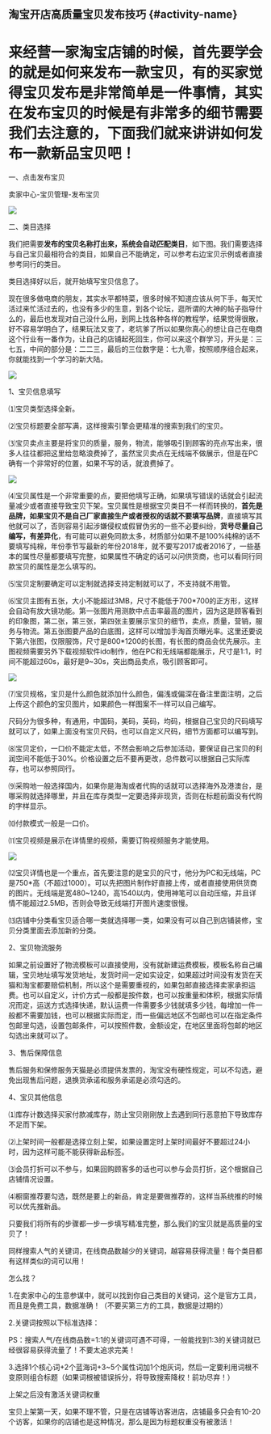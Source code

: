 ## 淘宝开店高质量宝贝发布技巧 {#activity-name}

# 来经营一家淘宝店铺的时候，首先要学会的就是如何来发布一款宝贝，有的买家觉得宝贝发布是非常简单是一件事情，其实在发布宝贝的时候是有非常多的细节需要我们去注意的，下面我们就来讲讲如何发布一款新品宝贝吧！

一、点击发布宝贝

卖家中心-宝贝管理-发布宝贝

![](https://mmbiz.qpic.cn/mmbiz_png/Ks5SDPYe8gnkibjKLRvyyy1KIF1PBEZ3eNY6S7lsQzxd6JxePaelf5e3EO3cPwQ3bCeuC7O2AEHkSFczW2yQFbQ/640?wx_fmt=png&wxfrom=5&wx_lazy=1&wx_co=1)

二、类目选择

我们把需要**发布的宝贝名称打出来，系统会自动匹配类目**，如下图。我们需要选择与自己宝贝最相符合的类目，如果自己不能确定，可以参考右边宝贝示例或者直接参考同行的类目。

类目选择好以后，就开始填写宝贝信息了。

现在很多做电商的朋友，其实水平都特菜，很多时候不知道应该从何下手，每天忙活过来忙活过去的，也没有多少的生意，到各个论坛，逛所谓的大神的帖子指导什么的，最后也发现对自己没什么用，到网上找各种各样的教程学，结果觉得很散，好不容易学明白了，结果玩法又变了，老坑爹了所以如果你真心的想让自己在电商这个行业有一番作为，让自己的店铺起死回生，你可以来这个群学习，开头是：三七五，中间的部分是：二二三，最后的三位数字是：七九零，按照顺序组合起来，你就能找到一个学习的新大陆。

![](https://mmbiz.qpic.cn/mmbiz_png/Ks5SDPYe8gnkibjKLRvyyy1KIF1PBEZ3eibfsQj5Tj9rKjLuJibpaiaFiagWUIy2Ln2lia59icx8icHSmfiaTZpTmpBsibjg/640?wx_fmt=png&wxfrom=5&wx_lazy=1&wx_co=1)

1、宝贝信息填写

⑴宝贝类型选择全新。

⑵宝贝标题要全部写满，这样搜索引擎会更精准的搜索到我们的宝贝。

⑶宝贝卖点主要是将宝贝的质量，服务，物流，能够吸引到顾客的亮点写出来，很多人往往都把这里给忽略浪费掉了，虽然宝贝卖点在无线端不做展示，但是在PC确有一个非常好的位置，如果不写的话，就浪费掉了。

![](https://mmbiz.qpic.cn/mmbiz_png/Ks5SDPYe8gnkibjKLRvyyy1KIF1PBEZ3eQfZfZIXuIoI6p4RVEddsvy5OoslbCBatLpbwCFEBo4FDic2DoFwpjgw/640?wx_fmt=png&wxfrom=5&wx_lazy=1&wx_co=1)

⑷宝贝属性是一个非常重要的点，要把他填写正确，如果填写错误的话就会引起流量减少或者直接导致宝贝下架。宝贝属性是根据宝贝类目不一样而转换的，**首先是品牌，如果宝贝不是自己厂家直接生产或者授权的话就不要填写品牌**，直接填写其他就可以了，否则容易引起涉嫌侵权或假冒伪劣的一些不必要纠纷，**货号尽量自己编写，有差异化**，有可能可以避免同款太多，材质部分如果不是100%纯棉的话不要填写纯棉，年份季节写最新的年份2018年，就不要写2017或者2016了，一些基本的属性尽量都要填写完整，如果属性不确定的话可以问供货商，也可以看同行同款宝贝的属性是怎么填写的。

⑸宝贝定制要确定可以定制就选择支持定制就可以了，不支持就不用管。

⑹宝贝主图有五张，大小不能超过3MB，尺寸不能低于700\*700的正方形，这样会自动有放大镜功能。第一张图片用测款中点击率最高的图片，因为这是顾客看到的印象图，第二张，第三张，第四张主要展示宝贝的细节，卖点，质量，营销，服务与物流。第五张图要产品的白底图，这样可以增加手淘首页曝光率。这里还要说下第六张图，仅限服饰，尺寸是800\*1200的长图，有长图的商品会优先展示。主图视频需要另外下载视频软件ido制作，他在PC和无线端都能展示，尺寸是1:1，时间不能超过60s，最好是9~30s，突出商品卖点，吸引顾客即可。

![](https://mmbiz.qpic.cn/mmbiz_png/Ks5SDPYe8gnkibjKLRvyyy1KIF1PBEZ3eTzBRNdgLGuA9E6icOI5T6Q3y1z6XDXyuw8ibeIdI0b7eibuUiaPfUCMXPg/640?wx_fmt=png&wxfrom=5&wx_lazy=1&wx_co=1)

⑺宝贝规格，宝贝是什么颜色就添加什么颜色，偏浅或偏深在备注里面注明，之后上传这个颜色的宝贝图片，如果颜色一样图案不一样可以自己编写。

尺码分为很多种，有通用，中国码，美码，英码，均码，根据自己宝贝的尺码填写就可以了，如果上面没有宝贝尺码，也可以自定义尺码，细节方面都可以编写到。

⑻宝贝定价，一口价不能定太低，不然会影响之后参加活动，要保证自己宝贝的利润空间不能低于30%。价格设置之后不要再更改，总件数可以根据自己实际库存，也可以参照同行。

⑼采购地一般选择国内，如果你是海淘或者代购的话就可以选择海外及港澳台，是哪采购就选择哪里，并且在库存类型一定要选择非现货，否则在标题前面没有代购的字样显示。

⑽付款模式一般是一口价。

⑾宝贝视频是展示在详情里的视频，需要订购视频服务才能使用。

![](https://mmbiz.qpic.cn/mmbiz_png/Ks5SDPYe8gnkibjKLRvyyy1KIF1PBEZ3eXPMwcqQicjNZuAKx3V4suDykSkiadtMeBp5Q0Fx1ExLgYStpWxzIopQg/640?wx_fmt=png&wxfrom=5&wx_lazy=1&wx_co=1)

⑿宝贝详情也是一个重点，首先要注意的是宝贝的尺寸，他分为PC和无线端，PC是750\*高（不超过1000）。可以先把图片制作好直接上传，或者直接使用供货商的图片。无线端是宽480~1240，高1540以内，使用神笔可以自动压缩，并且详情不能超过2.5MB，否则会导致无线端打开图片速度很慢。

⒀店铺中分类看宝贝适合哪一类就选择哪一类，如果没有可以自己到店铺装修，宝贝分类里面去添加新的分类。

2、宝贝物流服务

如果之前设置好了物流模板可以直接使用，没有就新建运费模板，模板名称自己编辑，宝贝地址填写发货地址，发货时间一定如实设定，如果超过时间没有发货在天猫和淘宝都要赔偿机制，所以这个是需要重视的，如果包邮直接选择卖家承担运费。也可以自定义，计价方式一般都是按件数，也可以按重量和体积，根据实际情况而定，运送方式选择快递，默认运费一件需要多少钱就填多少钱，每增加一件一般都不需要加钱，也可以根据实际而定，而一些偏远地区不包邮也可以在指定条件包邮里勾选，设置包邮条件，可以按照件数，金额设定，在地区里面将包邮的地区勾选出来就可以了。

3、售后保障信息

售后服务和保修服务天猫是必须提供发票的，淘宝没有硬性规定，可以不勾选，避免出现售后问题，退换货承诺和服务承诺是必须勾选的。

4、宝贝其他信息

⑴库存计数选择买家付款减库存，防止宝贝刚刚放上去遇到同行恶意拍下导致库存不足而下架。

⑵上架时间一般都是选择立刻上架，如果设置定时上架时间最好不要超过24小时，因为这样可能不能获得新品标签。

⑶会员打折可以不参与，如果回购顾客多的话也可以参与会员打折，这个根据自己店铺情况设置。

⑷橱窗推荐要勾选，既然是要上的新品，肯定是要做推荐的，这样当系统推的时候可以优先推新品。

只要我们将所有的步骤都一步一步填写精准完整，那么我们的宝贝就是高质量的宝贝了！

同样搜索人气的关键词，在线商品数越少的关键词，越容易获得流量！每个类目都有这样类似的词可以用！

怎么找？

1.在卖家中心的生意参谋中，就可以找到你自己类目的关键词，这个是官方工具，而且是免费工具，数据准确！（不要买第三方的工具，数据是过期的）

2.关键词按照以下标准选择：

PS：搜索人气/在线商品数=1:1的关键词可遇不可得，一般能找到1:3的关键词就已经很容易获得流量了！不要太追求完美！

3.选择1个核心词+2个蓝海词+3~5个属性词加1个炮灰词，然后一定要利用词根不变原则组合标题（如果词根被错误拆分，将导致搜索降权！前功尽弃！）

上架之后没有激活关键词权重

宝贝上架第一天，如果不理不管，只是在店铺等访客进店，店铺最多只会有10-20个访客，如果你的店铺也是这种情况，那么是因为标题权重没有被激活！



